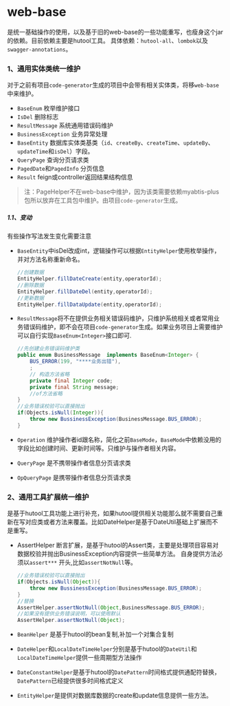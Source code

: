 # web-base

是统一基础操作的使用，以及基于旧的web-base的一些功能重写，也瘦身这个jar的依赖。目前依赖主要是hutool工具。 具体依赖：`hutool-all`、`lombok`以及`swagger-annotations`。

### 1、通用实体类统一维护

对于之前有项目`code-generator`生成的项目中会带有相关实体类，将移`web-base`中来维护。

- `BaseEnum` 枚举维护接口
- `IsDel` 删除标志
- `ResultMessage` 系统通用错误码维护
- `BusinessException` 业务异常处理
- `BaseEntity` 数据库实体类基类（`id`、`createBy`、`createTime`、`updateBy`、`updateTime`和`isDel`）字段。
- `QueryPage` 查询分页请求类
- `PagedDate`和`PagedInfo` 分页信息
- `Result` feign或controller返回结果结构信息

> 注：PageHelper不在web-base中维护，因为该类需要依赖myabtis-plus包所以放弃在工具包中维护。由项目`code-generator`生成。
>

##### 1.1、变动

有些操作写法发生变化需要注意

- `BaseEntity`中isDel改成int，逻辑操作可以根据`EntityHelper`使用枚举操作，并对方法名称重新命名。
    ```java
    //创建数据
    EntityHelper.fillDateCreate(entity,operatorId);
    //删除数据
    EntityHelper.fillDateDel(entity,operatorId);
    //更新数据
    EntityHelper.fillDataUpdate(entity,operatorId);
    ```

- `ResultMessage`将不在提供业务相关错误码维护，只维护系统相关或者常用业务错误码维护，即不会在项目`code-generator`生成。如果业务项目上需要维护可以自行实现`BaseEnum<Integer>`接口即可.
    ```java
    //先创建业务错误码维护类
    public enum BusinessMessage  implements BaseEnum<Integer> {
        BUS_ERROR(199, "****业务出错"),
        ;
        // 构造方法省略
        private final Integer code;
        private final String message;
        //of方法省略
    }
    //业务错误校验可以直接抛出
    if(Objects.isNull(Integer)){
        throw new BussinessException(BusinessMessage.BUS_ERROR);
    }
    ```
- `Operation` 维护操作者id跟名称，简化之前`BaseMode`，`BaseMode`中依赖没用的字段比如创建时间、更新时间等。只维护与操作者相关内容。
- `QueryPage` 是不携带操作者信息分页请求类
- `OpQueryPage` 是携带操作者信息分页请求类

### 2、通用工具扩展统一维护

是基于hutool工具功能上进行补充，如果hutool提供相关功能那么就不需要自己重新在写对应类或者方法来覆盖。比如DateHelper是基于DateUtil基础上扩展而不是重写。

- AssertHelper 断言扩展，是基于hutool的Assert类，主要是处理项目容易对数据校验并抛出BusinessException内容提供一些简单方法。 自身提供方法必须以`assert***`
  开头,比如`assertNotNull`等。
    ```java
    //业务错误校验可以直接抛出
    if(Objects.isNull(Object)){
        throw new BussinessException(BusinessMessage.BUS_ERROR);
    }
    //替换
    AssertHelper.assertNotNull(Object,BusinessMessage.BUS_ERROR);
    //如果没有提供业务错误说明，可以使用默认
    AssertHelper.assertNotNull(Object);
    ```

- `BeanHelper` 是基于hutool的bean复制,补加一个对集合复制
- `DateHelper`和`LocalDateTimeHelper`分别是基于hutool的`DateUtil`和`LocalDateTimeHelper`提供一些周期型方法操作
- `DateConstantHelper`是基于hutool的`DatePattern`时间格式提供通配符替换，`DatePattern`已经提供很多时间格式定义
- `EntityHelper`是提供对数据库数据的create和update信息提供一些方法。